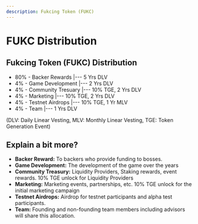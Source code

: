 ```yaml
---
description: Fukcing Token (FUKC)
---
```


# FUKC Distribution

## Fukcing Token (FUKC) Distribution

* 80% - Backer Rewards |--- 5 Yrs DLV
* 4% - Game Development |--- 2 Yrs DLV
* 4% - Community Tresuary |--- 10% TGE, 2 Yrs DLV
* 4% - Marketing |--- 10% TGE, 2 Yrs DLV
* 4% - Testnet Airdrops |--- 10% TGE, 1 Yr MLV
* 4% - Team |--- 1 Yrs DLV

(DLV: Daily Linear Vesting, MLV: Monthly Linear Vesting, TGE: Token Generation Event)

## Explain a bit more?

* **Backer Reward:** To backers who provide funding to bosses.
* **Game Development:** The development of the game over the years
* **Community Treasury:** Liquidity Providers, Staking rewards, event rewards. 10% TGE unlock for Liquidity Providers
* **Marketing:** Marketing events, partnerships, etc. 10% TGE unlock for the initial marketing campaign
* **Testnet Airdrops:** Airdrop for testnet participants and alpha test participants.
* **Team:** Founding and non-founding team members including advisors will share this allocation.

